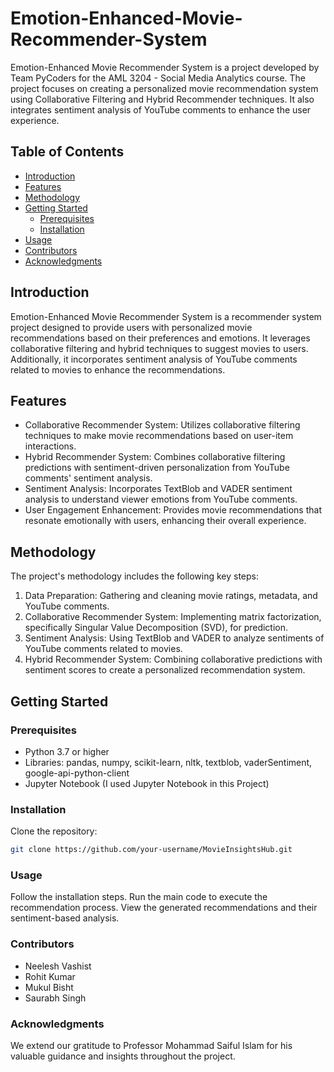 # Emotion-Enhanced-Movie-Recommender-System
Emotion-Enhanced Movie Recommender System is a project developed by Team PyCoders for the AML 3204 - Social Media Analytics course. The project focuses on creating a personalized movie recommendation system using Collaborative Filtering and Hybrid Recommender techniques. It also integrates sentiment analysis of YouTube comments to enhance the user experience.

## Table of Contents

- [Introduction](#introduction)
- [Features](#features)
- [Methodology](#methodology)
- [Getting Started](#getting-started)
  - [Prerequisites](#prerequisites)
  - [Installation](#installation)
- [Usage](#usage)
- [Contributors](#contributors)
- [Acknowledgments](#acknowledgments)

## Introduction

Emotion-Enhanced Movie Recommender System is a recommender system project designed to provide users with personalized movie recommendations based on their preferences and emotions. It leverages collaborative filtering and hybrid techniques to suggest movies to users. Additionally, it incorporates sentiment analysis of YouTube comments related to movies to enhance the recommendations.

## Features

- Collaborative Recommender System: Utilizes collaborative filtering techniques to make movie recommendations based on user-item interactions.
- Hybrid Recommender System: Combines collaborative filtering predictions with sentiment-driven personalization from YouTube comments' sentiment analysis.
- Sentiment Analysis: Incorporates TextBlob and VADER sentiment analysis to understand viewer emotions from YouTube comments.
- User Engagement Enhancement: Provides movie recommendations that resonate emotionally with users, enhancing their overall experience.

## Methodology

The project's methodology includes the following key steps:

1. Data Preparation: Gathering and cleaning movie ratings, metadata, and YouTube comments.
2. Collaborative Recommender System: Implementing matrix factorization, specifically Singular Value Decomposition (SVD), for prediction.
3. Sentiment Analysis: Using TextBlob and VADER to analyze sentiments of YouTube comments related to movies.
4. Hybrid Recommender System: Combining collaborative predictions with sentiment scores to create a personalized recommendation system.

## Getting Started

### Prerequisites

- Python 3.7 or higher
- Libraries: pandas, numpy, scikit-learn, nltk, textblob, vaderSentiment, google-api-python-client
- Jupyter Notebook (I used Jupyter Notebook in this Project)

### Installation

Clone the repository:

   ```bash
   git clone https://github.com/your-username/MovieInsightsHub.git
   ```

### Usage
Follow the installation steps.
Run the main code to execute the recommendation process.
View the generated recommendations and their sentiment-based analysis.

### Contributors
- Neelesh Vashist
- Rohit Kumar
- Mukul Bisht
- Saurabh Singh

### Acknowledgments
We extend our gratitude to Professor Mohammad Saiful Islam for his valuable guidance and insights throughout the project.